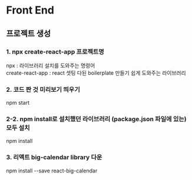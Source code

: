 # Front End

## 프로젝트 생성
### 1. npx create-react-app 프로젝트명    
npx : 라이브러리 설치를 도와주는 명령어    
create-react-app : react 셋팅 다된 boilerplate 만들기 쉽게 도와주는 라이브러리

### 2. 코드 짠 것 미리보기 띄우기   
npm start

### 2-2. npm install로 설치했던 라이브러리 (package.json 파일에 있는) 모두 설치
npm install

### 3. 리액트 big-calendar library 다운     
npm install --save react-big-calendar
